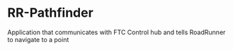 # RR-Pathfinder
Application that communicates with FTC Control hub and tells RoadRunner to navigate to a point
